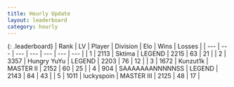 ```yaml
---
title: Hourly Update
layout: leaderboard
category: hourly
---
```


{: .leaderboard}
| Rank | LV | Player | Division | Elo | Wins | Losses |
| --- | --- | --- | --- | --- | --- | --- |
| <span data-change="0">1</span> | 2113 | <span title="ID: 353063">Sktima</span> | LEGEND | <span data-change="0">2215</span> | <span data-change="0">63</span> | <span data-change="0">21</span> |
| <span data-change="0">2</span> | 3357 | <span title="ID: 164871">Hungry YuYu</span> | LEGEND | <span data-change="0">2203</span> | <span data-change="0">76</span> | <span data-change="0">12</span> |
| <span data-change="0">3</span> | 1672 | <span title="ID: 392407">Kunzut1k</span> | MASTER II | <span data-change="0">2152</span> | <span data-change="0">60</span> | <span data-change="0">25</span> |
| <span data-change="0">4</span> | 904 | <span title="ID: 174294">SAAAAAAANNNNNSS</span> | LEGEND | <span data-change="0">2143</span> | <span data-change="0">84</span> | <span data-change="0">43</span> |
| <span data-change="0">5</span> | 1011 | <span title="ID: 512212">luckyspoin</span> | MASTER III | <span data-change="0">2125</span> | <span data-change="0">48</span> | <span data-change="0">17</span> |
